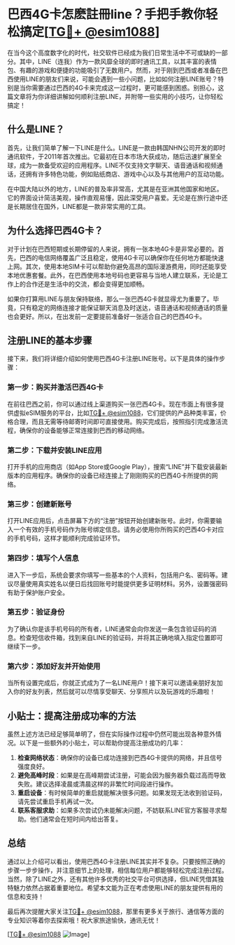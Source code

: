 # 巴西4G卡怎麽註冊line？手把手教你轻松搞定[[TG💪+ @esim1088](https://t.me/s/esim1088)]

在当今这个高度数字化的时代，社交软件已经成为我们日常生活中不可或缺的一部分。其中，LINE（连我）作为一款风靡全球的即时通讯工具，以其丰富的表情包、有趣的游戏和便捷的功能吸引了无数用户。然而，对于刚到巴西或者准备在巴西使用LINE的朋友们来说，可能会遇到一些小问题，比如如何注册LINE账号？特别是当你需要通过巴西的4G卡来完成这一过程时，更可能感到困惑。别担心，这篇文章将为你详细讲解如何顺利注册LINE，并附带一些实用的小技巧，让你轻松搞定！

## 什么是LINE？

首先，让我们简单了解一下LINE是什么。LINE是一款由韩国NHN公司开发的即时通讯软件，于2011年首次推出。它最初在日本市场大获成功，随后迅速扩展至全球，成为一款备受欢迎的应用程序。LINE不仅支持文字聊天、语音通话和视频通话，还拥有许多特色功能，例如贴纸商店、游戏中心以及与其他用户的互动功能。

在中国大陆以外的地方，LINE的普及率非常高，尤其是在亚洲其他国家和地区。它的界面设计简洁美观，操作直观易懂，因此深受用户喜爱。无论是在旅行途中还是长期居住在国外，LINE都是一款非常实用的工具。

## 为什么选择巴西4G卡？

对于计划在巴西短期或长期停留的人来说，拥有一张本地4G卡是非常必要的。首先，巴西的电信网络覆盖广泛且稳定，使用4G卡可以确保你在任何地方都能快速上网。其次，使用本地SIM卡可以帮助你避免高昂的国际漫游费用，同时还能享受本地优惠套餐。此外，在巴西使用本地号码也更容易与当地人建立联系，无论是工作上的合作还是生活中的交流，都会变得更加顺畅。

如果你打算用LINE与朋友保持联络，那么一张巴西4G卡就显得尤为重要了。毕竟，只有稳定的网络连接才能保证聊天消息及时送达，语音通话和视频通话的质量也会更好。所以，在出发前一定要提前准备好一张适合自己的巴西4G卡。

## 注册LINE的基本步骤

接下来，我们将详细介绍如何使用巴西4G卡注册LINE账号。以下是具体的操作步骤：

### 第一步：购买并激活巴西4G卡

在前往巴西之前，你可以通过线上渠道购买一张巴西4G卡。现在市面上有很多提供虚拟eSIM服务的平台，比如[TG💪+ @esim1088](https://t.me/s/esim1088)，它们提供的产品种类丰富，价格合理，而且无需等待邮寄时间即可直接使用。购买完成后，按照指引完成激活流程，确保你的设备能够正常连接到巴西的移动网络。

### 第二步：下载并安装LINE应用

打开手机的应用商店（如App Store或Google Play），搜索“LINE”并下载安装最新版本的应用程序。确保你的设备已经连接上了刚刚购买的巴西4G卡所提供的网络。

### 第三步：创建新账号

打开LINE应用后，点击屏幕下方的“注册”按钮开始创建新账号。此时，你需要输入一个有效的手机号码作为账号绑定信息。请务必使用你所购买的巴西4G卡对应的手机号码，这样才能顺利完成验证环节。

### 第四步：填写个人信息

进入下一步后，系统会要求你填写一些基本的个人资料，包括用户名、密码等。建议尽量使用真实姓名以便日后找回账号时能提供更多证明材料。另外，设置强密码有助于保护账户安全。

### 第五步：验证身份

为了确认你是该手机号码的所有者，LINE通常会向你发送一条包含验证码的消息。检查短信收件箱，找到来自LINE的验证码，并将其正确地填入指定位置即可继续下一步。

### 第六步：添加好友并开始使用

当所有设置完成后，你就正式成为了一名LINE用户！接下来可以邀请亲朋好友加入你的好友列表，然后就可以尽情享受聊天、分享照片以及玩游戏的乐趣啦！

## 小贴士：提高注册成功率的方法

虽然上述方法已经足够简单明了，但在实际操作过程中仍然可能出现各种意外情况。以下是一些额外的小贴士，可以帮助你提高注册成功的几率：

1. **检查网络状态**：确保你的设备已成功连接到巴西4G卡提供的网络，并且信号强度良好。
2. **避免高峰时段**：如果是在高峰期尝试注册，可能会因为服务器负载过高而导致失败。建议选择凌晨或清晨这样的非繁忙时间段进行操作。
3. **重启设备**：有时候简单的重启就能解决很多问题。如果发现无法收到验证码，请先尝试重启手机再试一次。
4. **联系客服求助**：如果多次尝试仍未能解决问题，不妨联系LINE官方客服寻求帮助。他们通常会在短时间内给出答复。

## 总结

通过以上介绍可以看出，使用巴西4G卡注册LINE其实并不复杂。只要按照正确的步骤一步步操作，并注意细节上的处理，相信每位用户都能够轻松完成注册过程。当然，除了LINE之外，还有其他许多优秀的社交平台可供选择，但LINE凭借其独特魅力依然占据着重要地位。希望本文能为正在考虑使用LINE的朋友提供有用的信息和支持！

最后再次提醒大家关注[TG💪+ @esim1088](https://t.me/s/esim1088)，那里有更多关于旅行、通信等方面的专业知识等着你去探索哦！祝大家旅途愉快，通讯无忧！

[[TG💪+ @esim1088](https://t.me/s/esim1088) ![Image](https://i.postimg.cc/4NQfJmqS/Snipaste-2025-05-13-00-14-12.png)]
